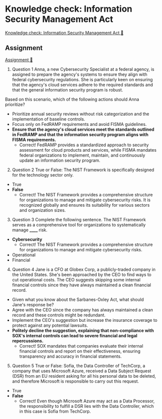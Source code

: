 # Knowledge check: Information Security Management Act

[Knowledge check: Information Security Management Act 🔗](https://www.coursera.org/learn/cybersecurity-management-and-compliance/assignment-submission/wAeLj/knowledge-check-information-security-management-act)

## Assignment

[Assignment 🔗](https://www.coursera.org/learn/cybersecurity-management-and-compliance/assignment-submission/wAeLj/knowledge-check-information-security-management-act/attempt)

1.  Question 1
    Anna, a new Cybersecurity Specialist at a federal agency, is assigned to prepare the agency's systems to ensure they align with federal cybersecurity regulations. She is particularly keen on ensuring that the agency's cloud services adhere to the required standards and that the general information security program is robust.

Based on this scenario, which of the following actions should Anna prioritize?

- Prioritize annual security reviews without risk categorization and the implementation of baseline controls.
- Focus only on FedRAMP requirements and avoid FISMA guidelines.
- **Ensure that the agency's cloud services meet the standards outlined in FedRAMP and that the information security program aligns with FISMA requirements.**
  - Correct! FedRAMP provides a standardized approach to security assessment for cloud products and services, while FISMA mandates federal organizations to implement, maintain, and continuously update an information security program.

2. Question 2
   True or False: The NIST Framework is specifically designed for the technology sector only.

- True
- **False**
  - Correct! The NIST Framework provides a comprehensive structure for organizations to manage and mitigate cybersecurity risks. It is recognized globally and ensures its suitability for various sectors and organization sizes.

3. Question 3
   Complete the following sentence. The NIST Framework serves as a comprehensive tool for organizations to systematically manage **\_\_\_\_** risk.

- **Cybersecurity**
  - Correct! The NIST Framework provides a comprehensive structure for organizations to manage and mitigate cybersecurity risks.
- Operational
- Financial

4. Question 4
   Jane is a CFO at Globex Corp, a publicly-traded company in the United States. She's been approached by the CEO to find ways to cut operational costs. The CEO suggests skipping some internal financial controls since they have always maintained a clean financial record.

- Given what you know about the Sarbanes-Oxley Act, what should Jane's response be?
- Agree with the CEO since the company has always maintained a clean record and these controls might be redundant.
- Implement the CEO's suggestion but increase the insurance coverage to protect against any potential lawsuits.
- **Politely decline the suggestion, explaining that non-compliance with SOX's internal controls can lead to severe financial and legal repercussions.**
  - Correct! SOX mandates that companies evaluate their internal financial controls and report on their effectiveness, ensuring transparency and accuracy in financial statements.

5. Question 5
   True or False: Sofia, the Data Controller of TechCorp, a company that uses Microsoft Azure, received a Data Subject Request (DSR) from an EU resident asking for all his personal data to be deleted, and therefore Microsoft is responsible to carry out this request.

- True
- **False**
  - Correct! Even though Microsoft Azure may act as a Data Processor, the responsibility to fulfill a DSR lies with the Data Controller, which in this case is Sofia from TechCorp.
